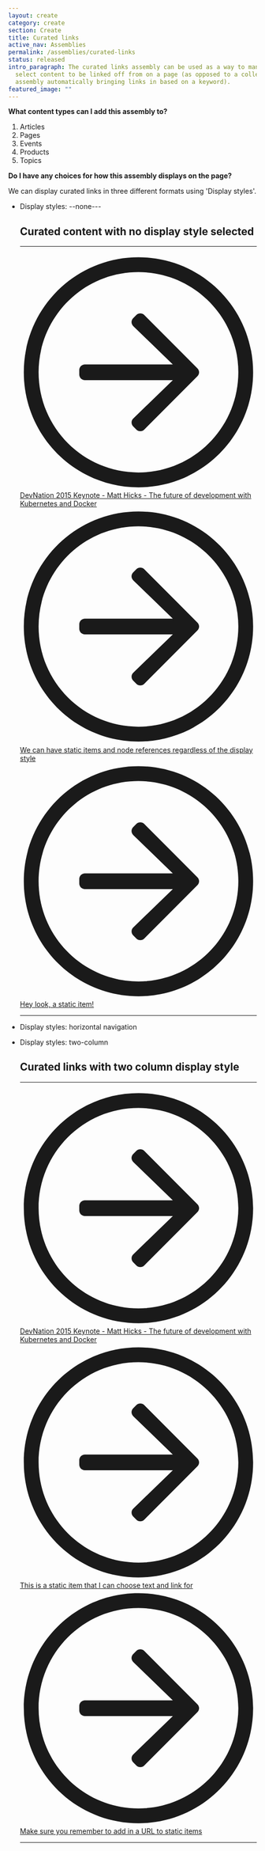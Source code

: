 ```yaml
---
layout: create
category: create
section: Create
title: Curated links
active_nav: Assemblies
permalink: /assemblies/curated-links
status: released
intro_paragraph: The curated links assembly can be used as a way to manually
  select content to be linked off from on a page (as opposed to a collection
  assembly automatically bringing links in based on a keyword).
featured_image: ""
---
```

**What content types can I add this assembly to?**

1. Articles
2. Pages
3. Events
4. Products
5. Topics

**Do I have any choices for how this assembly displays on the page?**

We can display curated links in three different formats using 'Display styles'.

* Display styles: --none---

  <div class="pf-l-grid pf-m-gutter">
              <div class="pf-l-grid__item">
                    <h2 class="pf-c-title pf-u-pt-md">            Curated content with no display style selected
        </h2>
                      <hr class="rhd-c-divider">
          <div class="pf-l-flex pf-m-column">
                        <div class="pf-l-flex__item">
                              <svg class="svg-inline--fa fa-arrow-circle-right fa-w-16" aria-hidden="true" focusable="false" data-prefix="fal" data-icon="arrow-circle-right" role="img" xmlns="http://www.w3.org/2000/svg" viewBox="0 0 512 512" data-fa-i2svg=""><path fill="currentColor" d="M8 256c0 137 111 248 248 248s248-111 248-248S393 8 256 8 8 119 8 256zM256 40c118.7 0 216 96.1 216 216 0 118.7-96.1 216-216 216-118.7 0-216-96.1-216-216 0-118.7 96.1-216 216-216zm12.5 92.5l115.1 115c4.7 4.7 4.7 12.3 0 17l-115.1 115c-4.7 4.7-12.3 4.7-17 0l-6.9-6.9c-4.7-4.7-4.7-12.5.2-17.1l85.6-82.5H140c-6.6 0-12-5.4-12-12v-10c0-6.6 5.4-12 12-12h190.3l-85.6-82.5c-4.8-4.7-4.9-12.4-.2-17.1l6.9-6.9c4.8-4.7 12.4-4.7 17.1 0z"></path></svg><!-- <i class="fal fa-arrow-circle-right"></i> -->
                              <a href="/videos/youtube/Bi2sAvhaGno" hreflang="en">DevNation 2015 Keynote - Matt Hicks - The future of development with Kubernetes and Docker</a>
              </div>
                        <div class="pf-l-flex__item">
                              <svg class="svg-inline--fa fa-arrow-circle-right fa-w-16" aria-hidden="true" focusable="false" data-prefix="fal" data-icon="arrow-circle-right" role="img" xmlns="http://www.w3.org/2000/svg" viewBox="0 0 512 512" data-fa-i2svg=""><path fill="currentColor" d="M8 256c0 137 111 248 248 248s248-111 248-248S393 8 256 8 8 119 8 256zM256 40c118.7 0 216 96.1 216 216 0 118.7-96.1 216-216 216-118.7 0-216-96.1-216-216 0-118.7 96.1-216 216-216zm12.5 92.5l115.1 115c4.7 4.7 4.7 12.3 0 17l-115.1 115c-4.7 4.7-12.3 4.7-17 0l-6.9-6.9c-4.7-4.7-4.7-12.5.2-17.1l85.6-82.5H140c-6.6 0-12-5.4-12-12v-10c0-6.6 5.4-12 12-12h190.3l-85.6-82.5c-4.8-4.7-4.9-12.4-.2-17.1l6.9-6.9c4.8-4.7 12.4-4.7 17.1 0z"></path></svg><!-- <i class="fal fa-arrow-circle-right"></i> -->
                              <a href="">We can have static items and node references regardless of the display style</a>
              </div>
                        <div class="pf-l-flex__item">
                              <svg class="svg-inline--fa fa-arrow-circle-right fa-w-16" aria-hidden="true" focusable="false" data-prefix="fal" data-icon="arrow-circle-right" role="img" xmlns="http://www.w3.org/2000/svg" viewBox="0 0 512 512" data-fa-i2svg=""><path fill="currentColor" d="M8 256c0 137 111 248 248 248s248-111 248-248S393 8 256 8 8 119 8 256zM256 40c118.7 0 216 96.1 216 216 0 118.7-96.1 216-216 216-118.7 0-216-96.1-216-216 0-118.7 96.1-216 216-216zm12.5 92.5l115.1 115c4.7 4.7 4.7 12.3 0 17l-115.1 115c-4.7 4.7-12.3 4.7-17 0l-6.9-6.9c-4.7-4.7-4.7-12.5.2-17.1l85.6-82.5H140c-6.6 0-12-5.4-12-12v-10c0-6.6 5.4-12 12-12h190.3l-85.6-82.5c-4.8-4.7-4.9-12.4-.2-17.1l6.9-6.9c4.8-4.7 12.4-4.7 17.1 0z"></path></svg><!-- <i class="fal fa-arrow-circle-right"></i> -->
                              <a href="">Hey look, a static item!</a>
              </div>
                    </div>
          <hr class="rhd-c-divider">
            </div>
    </div>
* Display styles: horizontal navigation
* Display styles: two-column

  <div class="pf-l-grid pf-m-gutter">
              <div class="pf-l-grid__item">
                    <h2 class="pf-c-title pf-u-pt-md">            Curated links with two column display style
        </h2>
                      <hr class="rhd-c-divider">
          <div class="pf-l-flex pf-m-column">
                        <div class="pf-l-flex__item">
                              <svg class="svg-inline--fa fa-arrow-circle-right fa-w-16" aria-hidden="true" focusable="false" data-prefix="fal" data-icon="arrow-circle-right" role="img" xmlns="http://www.w3.org/2000/svg" viewBox="0 0 512 512" data-fa-i2svg=""><path fill="currentColor" d="M8 256c0 137 111 248 248 248s248-111 248-248S393 8 256 8 8 119 8 256zM256 40c118.7 0 216 96.1 216 216 0 118.7-96.1 216-216 216-118.7 0-216-96.1-216-216 0-118.7 96.1-216 216-216zm12.5 92.5l115.1 115c4.7 4.7 4.7 12.3 0 17l-115.1 115c-4.7 4.7-12.3 4.7-17 0l-6.9-6.9c-4.7-4.7-4.7-12.5.2-17.1l85.6-82.5H140c-6.6 0-12-5.4-12-12v-10c0-6.6 5.4-12 12-12h190.3l-85.6-82.5c-4.8-4.7-4.9-12.4-.2-17.1l6.9-6.9c4.8-4.7 12.4-4.7 17.1 0z"></path></svg><!-- <i class="fal fa-arrow-circle-right"></i> -->
                              <a href="/videos/youtube/Bi2sAvhaGno" hreflang="en">DevNation 2015 Keynote - Matt Hicks - The future of development with Kubernetes and Docker</a>
              </div>
                        <div class="pf-l-flex__item">
                              <svg class="svg-inline--fa fa-arrow-circle-right fa-w-16" aria-hidden="true" focusable="false" data-prefix="fal" data-icon="arrow-circle-right" role="img" xmlns="http://www.w3.org/2000/svg" viewBox="0 0 512 512" data-fa-i2svg=""><path fill="currentColor" d="M8 256c0 137 111 248 248 248s248-111 248-248S393 8 256 8 8 119 8 256zM256 40c118.7 0 216 96.1 216 216 0 118.7-96.1 216-216 216-118.7 0-216-96.1-216-216 0-118.7 96.1-216 216-216zm12.5 92.5l115.1 115c4.7 4.7 4.7 12.3 0 17l-115.1 115c-4.7 4.7-12.3 4.7-17 0l-6.9-6.9c-4.7-4.7-4.7-12.5.2-17.1l85.6-82.5H140c-6.6 0-12-5.4-12-12v-10c0-6.6 5.4-12 12-12h190.3l-85.6-82.5c-4.8-4.7-4.9-12.4-.2-17.1l6.9-6.9c4.8-4.7 12.4-4.7 17.1 0z"></path></svg><!-- <i class="fal fa-arrow-circle-right"></i> -->
                              <a href="">This is a static item that I can choose text and link for</a>
              </div>
                        <div class="pf-l-flex__item">
                              <svg class="svg-inline--fa fa-arrow-circle-right fa-w-16" aria-hidden="true" focusable="false" data-prefix="fal" data-icon="arrow-circle-right" role="img" xmlns="http://www.w3.org/2000/svg" viewBox="0 0 512 512" data-fa-i2svg=""><path fill="currentColor" d="M8 256c0 137 111 248 248 248s248-111 248-248S393 8 256 8 8 119 8 256zM256 40c118.7 0 216 96.1 216 216 0 118.7-96.1 216-216 216-118.7 0-216-96.1-216-216 0-118.7 96.1-216 216-216zm12.5 92.5l115.1 115c4.7 4.7 4.7 12.3 0 17l-115.1 115c-4.7 4.7-12.3 4.7-17 0l-6.9-6.9c-4.7-4.7-4.7-12.5.2-17.1l85.6-82.5H140c-6.6 0-12-5.4-12-12v-10c0-6.6 5.4-12 12-12h190.3l-85.6-82.5c-4.8-4.7-4.9-12.4-.2-17.1l6.9-6.9c4.8-4.7 12.4-4.7 17.1 0z"></path></svg><!-- <i class="fal fa-arrow-circle-right"></i> -->
                              <a href="">Make sure you remember to add in a URL to static items</a>
              </div>
                    </div>
          <hr class="rhd-c-divider">
            </div>
    </div>